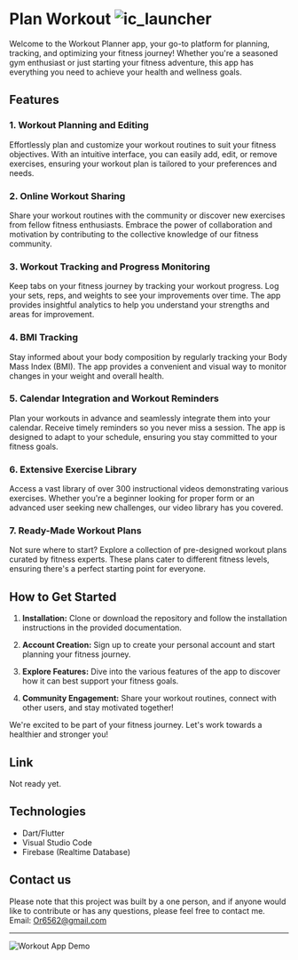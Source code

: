 # **Plan Workout** ![ic_launcher](https://github.com/OrHava/plan_workout/assets/116579286/387f49cb-bd80-4c92-ae43-eb3ee865a237)
Welcome to the Workout Planner app, your go-to platform for planning, tracking, and optimizing your fitness journey! Whether you're a seasoned gym enthusiast or just starting your fitness adventure, this app has everything you need to achieve your health and wellness goals.

## Features

### 1. **Workout Planning and Editing**

Effortlessly plan and customize your workout routines to suit your fitness objectives. With an intuitive interface, you can easily add, edit, or remove exercises, ensuring your workout plan is tailored to your preferences and needs.

### 2. **Online Workout Sharing**

Share your workout routines with the community or discover new exercises from fellow fitness enthusiasts. Embrace the power of collaboration and motivation by contributing to the collective knowledge of our fitness community.

### 3. **Workout Tracking and Progress Monitoring**

Keep tabs on your fitness journey by tracking your workout progress. Log your sets, reps, and weights to see your improvements over time. The app provides insightful analytics to help you understand your strengths and areas for improvement.

### 4. **BMI Tracking**

Stay informed about your body composition by regularly tracking your Body Mass Index (BMI). The app provides a convenient and visual way to monitor changes in your weight and overall health.

### 5. **Calendar Integration and Workout Reminders**

Plan your workouts in advance and seamlessly integrate them into your calendar. Receive timely reminders so you never miss a session. The app is designed to adapt to your schedule, ensuring you stay committed to your fitness goals.

### 6. **Extensive Exercise Library**

Access a vast library of over 300 instructional videos demonstrating various exercises. Whether you're a beginner looking for proper form or an advanced user seeking new challenges, our video library has you covered.

### 7. **Ready-Made Workout Plans**

Not sure where to start? Explore a collection of pre-designed workout plans curated by fitness experts. These plans cater to different fitness levels, ensuring there's a perfect starting point for everyone.

## How to Get Started

1. **Installation:** Clone or download the repository and follow the installation instructions in the provided documentation.

2. **Account Creation:** Sign up to create your personal account and start planning your fitness journey.

3. **Explore Features:** Dive into the various features of the app to discover how it can best support your fitness goals.

4. **Community Engagement:** Share your workout routines, connect with other users, and stay motivated together!

We're excited to be part of your fitness journey. Let's work towards a healthier and stronger you!

## Link
Not ready yet.

##  Technologies
- Dart/Flutter
- Visual Studio Code
- Firebase (Realtime Database)



## Contact us
Please note that this project was built by a one person, and if anyone would like to contribute or has any questions, please feel free to contact me. 
Email: Or6562@gmail.com


------------
![Workout App Demo]([https://example.com/path-to-your-gif.gif](https://i.imgur.com/z0gyO0m.gifv)https://i.imgur.com/z0gyO0m.gifv)
